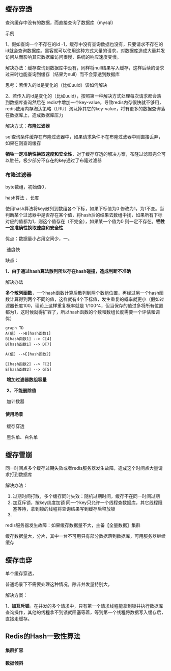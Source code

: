 ## 缓存穿透

查询缓存中没有的数据，而直接查询了数据库（mysql）

示例

1、假如查询一个不存在的id -1，缓存中没有查询数据也没有，只要请求不存在的id就会查询数据库。黑客就可以使用这种方式大量的请求，对数据库造成大量并发访问从而影响其它数据库访问很慢，系统的响应速度变慢。

解决办法：缓存查询到数据库中没有，同样将null结果写入缓存，这样后续的请求过来时也能查询到缓存（结果为null）而不会穿透到数据库

思考：若传入的id是变化的（比如uuid）该如何解决



2、若传入的id是变化的（比如uuid），按照第一种解决方式处理每次请求都会落到数据库查询然后在 redis中增加一个key-value，导致redis内存很快就不够用，redis使用内存淘汰策略（LRU）淘汰掉其它的key-value，将有更多的数据查询落在数据库上，造成数据库压力



解决方式：**布隆过滤器**

sql查询条件缓存在布隆过滤器中，如果请求条件不在布隆过滤器中则直接丢弃，如果在则查询缓存



**牺牲一定准确性换取速度和安全性**，对于缓存穿透的解决方案，布隆过滤器完全可以胜任，极少部分不存在的key通过了布隆过滤器

### 布隆过滤器

byte数组，初始值0，

hash算法  、长度

使用hash算法将key散列到数组各个下标，如果下标值为0 修改为1，为1不变。当判断某个过滤器中是否存在某个值，将hash后的结果去数组中找，如果所有下标对应的值都为1，则这个值存在（不完全），如果某一个值为0 则一定不存在。**牺牲一定准确性换取速度和安全性**

优点：数据量小占用空间少，一。

​			速度快

缺点：

​	**1、由于通过hash算法散列所以存在hash碰撞，造成判断不准确**

解决办法		

**多个散列函数**，一个hash函数计算后散列到两个数组位置，再经过另一个hash函数计算得到两个不同的值，这样就有4个下标值，发生重复的概率就更小（假如过滤器长度100，理论上这样重复概率就是 1/100^4，但当保存的值过多将所有位置都为1，这时候就得扩容了，所以hash函数的个数和数组长度需要一个评估和调优）

```mermaid
graph TD
A(值) -->B[hash函数1]
B[hash函数1] --> C[4]
B[hash函数1] --> D[7]

A(值) -->E[hash函数2]

E[hash函数2] --> F[2]
E[hash函数2] --> G[5]
```

​		**增加过滤器数组容量**



​	**2、不能删除值**

​	加计数器



#### 使用场景

​	缓存穿透

​	黑名单、白名单



## 缓存雪崩

同一时间点多个缓存过期失效或者redis服务器发生故障，造成这个时间点大量请求打到数据库

解决办法：

1. 过期时间打散，多个缓存同时失效：随机过期时间，缓存不在同一时间过期
2. 加互斥锁，按key纬度加锁 同一个key只允许一个线程查数据库，其它线程阻塞等待，拿到锁的线程将查询结果写到缓存后释放锁
3. 

redis服务器发生故障：如果缓存数据量不大，主备【全量数据】集群

缓存数据量大，分片，其中一台不可用只有部分数据落到数据库，可用服务器继续缓存



## 缓存击穿

单个缓存穿透，

普通场景下不需要处理这种情况，除非并发量特别大，

解决方案：

1、**加互斥锁**。在并发的多个请求中，只有第一个请求线程能拿到锁并执行数据库查询操作，其他的线程拿不到锁就阻塞等着，等到第一个线程将数据写入缓存后，直接走缓存。



## Redis的Hash一致性算法



#### 集群扩容

#### 数据倾斜


